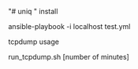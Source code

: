 "# uniq " 
install 

 ansible-playbook -i localhost test.yml
 
 
 tcpdump usage 
 
 
 run_tcpdump.sh [number of minutes]
